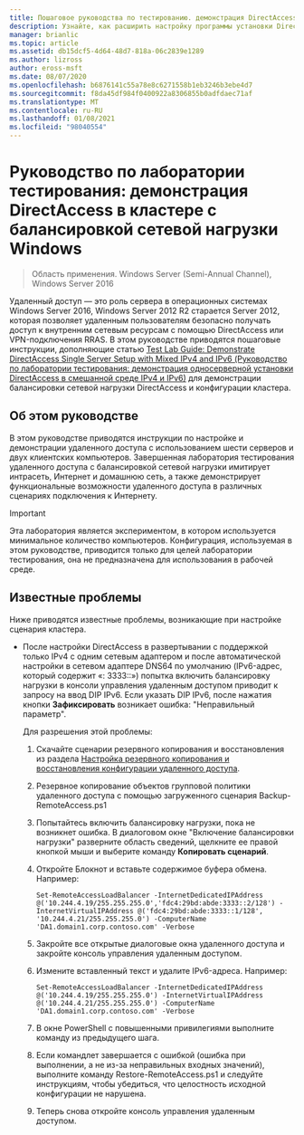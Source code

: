 ```yaml
---
title: Пошаговое руководства по тестированию. демонстрация DirectAccess в кластере с помощью Windows NLB
description: Узнайте, как расширить настройку программы установки DirectAccess с помощью смешанного руководства по IPv4 и тестовой лаборатории IPv6, чтобы продемонстрировать балансировку сетевой нагрузки DirectAccess и конфигурацию кластера.
manager: brianlic
ms.topic: article
ms.assetid: db15dcf5-4d64-48d7-818a-06c2839e1289
ms.author: lizross
author: eross-msft
ms.date: 08/07/2020
ms.openlocfilehash: b6876141c55a78e8c6271558b1eb3246b3ebe4d7
ms.sourcegitcommit: f8da45df984f0400922a8306855b0adfdaec71af
ms.translationtype: MT
ms.contentlocale: ru-RU
ms.lasthandoff: 01/08/2021
ms.locfileid: "98040554"
---
```

# <a name="test-lab-guide-demonstrate-directaccess-in-a-cluster-with-windows-nlb"></a>Руководство по лаборатории тестирования: демонстрация DirectAccess в кластере с балансировкой сетевой нагрузки Windows

>Область применения. Windows Server (Semi-Annual Channel), Windows Server 2016

Удаленный доступ — это роль сервера в операционных системах Windows Server 2016, Windows Server 2012 R2 старается Server 2012, которая позволяет удаленным пользователям безопасно получать доступ к внутренним сетевым ресурсам с помощью DirectAccess или VPN-подключения RRAS. В этом руководстве приводятся пошаговые инструкции, дополняющие статью [Test Lab Guide: Demonstrate DirectAccess Single Server Setup with Mixed IPv4 and IPv6 (Руководство по лаборатории тестирования: демонстрация односерверной установки DirectAccess в смешанной среде IPv4 и IPv6)](https://go.microsoft.com/fwlink/p/?LinkId=237004) для демонстрации балансировки сетевой нагрузки DirectAccess и конфигурации кластера.

## <a name="about-this-guide"></a>Об этом руководстве
В этом руководстве приводятся инструкции по настройке и демонстрации удаленного доступа с использованием шести серверов и двух клиентских компьютеров. Завершенная лаборатория тестирования удаленного доступа с балансировкой сетевой нагрузки имитирует интрасеть, Интернет и домашнюю сеть, а также демонстрирует функциональные возможности удаленного доступа в различных сценариях подключения к Интернету.

> [!IMPORTANT]
> Эта лаборатория является экспериментом, в котором используется минимальное количество компьютеров. Конфигурация, используемая в этом руководстве, приводится только для целей лаборатории тестирования, она не предназначена для использования в рабочей среде.

## <a name="known-issues"></a><a name="KnownIssues"></a>Известные проблемы
Ниже приводятся известные проблемы, возникающие при настройке сценария кластера.

-   После настройки DirectAccess в развертывании с поддержкой только IPv4 с одним сетевым адаптером и после автоматической настройки в сетевом адаптере DNS64 по умолчанию (IPv6-адрес, который содержит «: 3333::») попытка включить балансировку нагрузки в консоли управления удаленным доступом приводит к запросу на ввод DIP IPv6. Если указать DIP IPv6, после нажатия кнопки **Зафиксировать** возникает ошибка: "Неправильный параметр".

    Для разрешения этой проблемы:

    1.  Скачайте сценарии резервного копирования и восстановления из раздела [Настройка резервного копирования и восстановления конфигурации удаленного доступа](https://gallery.technet.microsoft.com/Back-up-and-Restore-Remote-e157e6a6).

    2.  Резервное копирование объектов групповой политики удаленного доступа с помощью загруженного сценария Backup-RemoteAccess.ps1

    3.  Попытайтесь включить балансировку нагрузки, пока не возникнет ошибка. В диалоговом окне "Включение балансировки нагрузки" разверните область сведений, щелкните ее правой кнопкой мыши и выберите команду **Копировать сценарий**.

    4.  Откройте Блокнот и вставьте содержимое буфера обмена. Например:

        ```
        Set-RemoteAccessLoadBalancer -InternetDedicatedIPAddress @('10.244.4.19/255.255.255.0','fdc4:29bd:abde:3333::2/128') -InternetVirtualIPAddress @('fdc4:29bd:abde:3333::1/128', '10.244.4.21/255.255.255.0') -ComputerName 'DA1.domain1.corp.contoso.com' -Verbose
        ```

    5.  Закройте все открытые диалоговые окна удаленного доступа и закройте консоль управления удаленным доступом.

    6.  Измените вставленный текст и удалите IPv6-адреса. Например:

        ```
        Set-RemoteAccessLoadBalancer -InternetDedicatedIPAddress @('10.244.4.19/255.255.255.0') -InternetVirtualIPAddress @('10.244.4.21/255.255.255.0') -ComputerName 'DA1.domain1.corp.contoso.com' -Verbose
        ```

    7.  В окне PowerShell с повышенными привилегиями выполните команду из предыдущего шага.

    8.  Если командлет завершается с ошибкой (ошибка при выполнении, а не из-за неправильных входных значений), выполните команду Restore-RemoteAccess.ps1 и следуйте инструкциям, чтобы убедиться, что целостность исходной конфигурации не нарушена.

    9. Теперь снова откройте консоль управления удаленным доступом.



